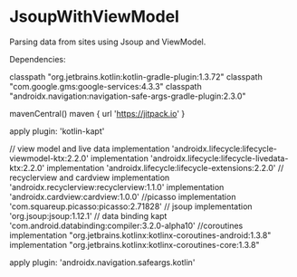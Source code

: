 # JsoupWithViewModel
Parsing data from sites using Jsoup and ViewModel.

Dependencies:

classpath "org.jetbrains.kotlin:kotlin-gradle-plugin:1.3.72"
classpath "com.google.gms:google-services:4.3.3"
classpath "androidx.navigation:navigation-safe-args-gradle-plugin:2.3.0"


mavenCentral()
maven { url 'https://jitpack.io' }


apply plugin: 'kotlin-kapt'


// view model and live data
implementation 'androidx.lifecycle:lifecycle-viewmodel-ktx:2.2.0'
implementation 'androidx.lifecycle:lifecycle-livedata-ktx:2.2.0'
implementation 'androidx.lifecycle:lifecycle-extensions:2.2.0'
// recyclerview and cardview
implementation 'androidx.recyclerview:recyclerview:1.1.0'
implementation 'androidx.cardview:cardview:1.0.0'
//picasso
implementation 'com.squareup.picasso:picasso:2.71828'
// jsoup
implementation 'org.jsoup:jsoup:1.12.1'
// data binding
kapt 'com.android.databinding:compiler:3.2.0-alpha10'
//coroutines
implementation "org.jetbrains.kotlinx:kotlinx-coroutines-android:1.3.8"
implementation "org.jetbrains.kotlinx:kotlinx-coroutines-core:1.3.8"


apply plugin: 'androidx.navigation.safeargs.kotlin'
